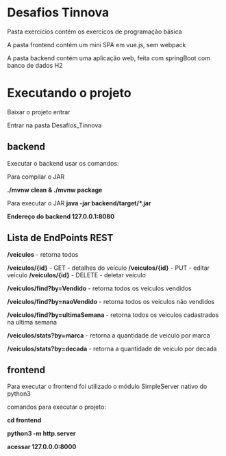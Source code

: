 # Desafios Tinnova

Pasta exercicios contém os exercicos de programação básica


A pasta frontend contém um mini SPA em vue.js, sem webpack  

A pasta backend contém uma aplicação web, feita com springBoot com banco de dados H2 

# Executando o projeto 

Baixar o projeto entrar

Entrar na pasta Desafios_Tinnova

## backend

Executar o backend usar os comandos: 

Para compilar o JAR

**./mvnw clean & ./mvnw package**

Para executar o JAR
**java -jar backend/target/*.jar**

**Endereço do backend 127.0.0.1:8080**

## Lista de EndPoints REST

**/veiculos** - retorna todos


**/veiculos/{id}** - GET - detalhes do veículo 
**/veiculos/{id}** - PUT - editar  veículo
**/veiculos/{id}** - DELETE - deletar veículo

**/veiculos/find?by=Vendido** - retorna todos os veiculos vendidos


**/veiculos/find?by=naoVendido** - retorna todos os veiculos não vendidos


**/veiculos/find?by=ultimaSemana** - retorna todos os veiculos cadastrados na ultima semana


**/veiculos/stats?by=marca** - retorna a quantidade de veiculo por marca

**/veiculos/stats?by=decada** - retorna a quantidade de veiculo por decada



## frontend

Para executar o frontend foi utilizado o módulo SimpleServer nativo do python3

comandos para executar o projeto: 


**cd frontend**

**python3 -m http.server**

**acessar 127.0.0.0:8000**

